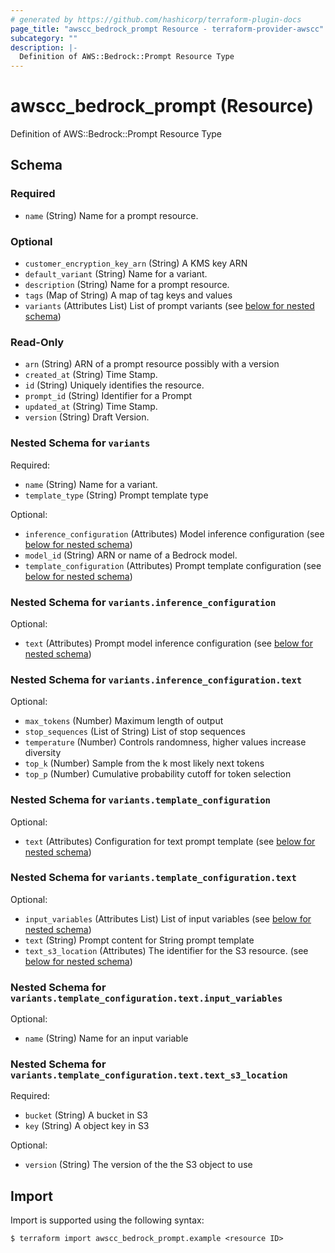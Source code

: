 ```yaml
---
# generated by https://github.com/hashicorp/terraform-plugin-docs
page_title: "awscc_bedrock_prompt Resource - terraform-provider-awscc"
subcategory: ""
description: |-
  Definition of AWS::Bedrock::Prompt Resource Type
---
```


# awscc_bedrock_prompt (Resource)

Definition of AWS::Bedrock::Prompt Resource Type



<!-- schema generated by tfplugindocs -->
## Schema

### Required

- `name` (String) Name for a prompt resource.

### Optional

- `customer_encryption_key_arn` (String) A KMS key ARN
- `default_variant` (String) Name for a variant.
- `description` (String) Name for a prompt resource.
- `tags` (Map of String) A map of tag keys and values
- `variants` (Attributes List) List of prompt variants (see [below for nested schema](#nestedatt--variants))

### Read-Only

- `arn` (String) ARN of a prompt resource possibly with a version
- `created_at` (String) Time Stamp.
- `id` (String) Uniquely identifies the resource.
- `prompt_id` (String) Identifier for a Prompt
- `updated_at` (String) Time Stamp.
- `version` (String) Draft Version.

<a id="nestedatt--variants"></a>
### Nested Schema for `variants`

Required:

- `name` (String) Name for a variant.
- `template_type` (String) Prompt template type

Optional:

- `inference_configuration` (Attributes) Model inference configuration (see [below for nested schema](#nestedatt--variants--inference_configuration))
- `model_id` (String) ARN or name of a Bedrock model.
- `template_configuration` (Attributes) Prompt template configuration (see [below for nested schema](#nestedatt--variants--template_configuration))

<a id="nestedatt--variants--inference_configuration"></a>
### Nested Schema for `variants.inference_configuration`

Optional:

- `text` (Attributes) Prompt model inference configuration (see [below for nested schema](#nestedatt--variants--inference_configuration--text))

<a id="nestedatt--variants--inference_configuration--text"></a>
### Nested Schema for `variants.inference_configuration.text`

Optional:

- `max_tokens` (Number) Maximum length of output
- `stop_sequences` (List of String) List of stop sequences
- `temperature` (Number) Controls randomness, higher values increase diversity
- `top_k` (Number) Sample from the k most likely next tokens
- `top_p` (Number) Cumulative probability cutoff for token selection



<a id="nestedatt--variants--template_configuration"></a>
### Nested Schema for `variants.template_configuration`

Optional:

- `text` (Attributes) Configuration for text prompt template (see [below for nested schema](#nestedatt--variants--template_configuration--text))

<a id="nestedatt--variants--template_configuration--text"></a>
### Nested Schema for `variants.template_configuration.text`

Optional:

- `input_variables` (Attributes List) List of input variables (see [below for nested schema](#nestedatt--variants--template_configuration--text--input_variables))
- `text` (String) Prompt content for String prompt template
- `text_s3_location` (Attributes) The identifier for the S3 resource. (see [below for nested schema](#nestedatt--variants--template_configuration--text--text_s3_location))

<a id="nestedatt--variants--template_configuration--text--input_variables"></a>
### Nested Schema for `variants.template_configuration.text.input_variables`

Optional:

- `name` (String) Name for an input variable


<a id="nestedatt--variants--template_configuration--text--text_s3_location"></a>
### Nested Schema for `variants.template_configuration.text.text_s3_location`

Required:

- `bucket` (String) A bucket in S3
- `key` (String) A object key in S3

Optional:

- `version` (String) The version of the the S3 object to use

## Import

Import is supported using the following syntax:

```shell
$ terraform import awscc_bedrock_prompt.example <resource ID>
```
